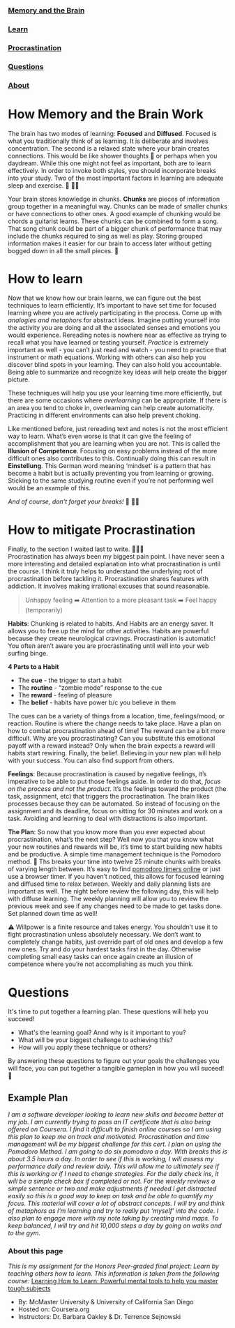 ### [Memory and the Brain](#how-memory-and-the-brain-work)
### [Learn](#how-to-learn)
### [Procrastination](#how-to-mitigate-procrastination)
### [Questions](#questions)
### [About](#about-this-page)


# How Memory and the Brain Work
The brain has two modes of learning: **Focused** and **Diffused**. 
Focused is what you traditionally think of as learning. It is deliberate and involves concentration. The second is a relaxed state where your brain creates connections. This would be like shower thoughts :bath: or perhaps when you daydream. While this one might not feel as important, both are to learn effectively. In order to invoke both styles, you should incorporate breaks into your study. Two of the most important factors in learning are adequate sleep and exercise. :sleeping_bed:	:running_woman:

Your brain stores knowledge in chunks. **Chunks** are pieces of information group together in a meaningful way. Chunks can be made of smaller chunks or have connections to other ones. A good example of chunking would be chords a guitarist learns. These chunks can be combined to form a song. That song chunk could be part of a bigger chunk of performance that may include the chunks required to sing as well as play. Storing grouped information makes it easier for our brain to access later without getting bogged down in all the small pieces. :octopus:

# How to learn
Now that we know how our brain learns, we can figure out the best techniques to learn efficiently. It’s important to have set time for focused learning where you are actively participating in the process. Come up with *analogies and metaphors* for abstract ideas. Imagine putting yourself into the activity you are doing and all the associated senses and emotions you would experience. Rereading notes is nowhere near as effective as trying to recall what you have learned or testing yourself. *Practice* is extremely important as well - you can’t just read and watch - you need to practice that instrument or math equations. Working with others can also help you discover blind spots in your learning. They can also hold you accountable. Being able to summarize and recognize key ideas will help create the bigger picture.

These techniques will help you use your learning time more efficiently, but there are some occasions where *overlearning* can be appropriate. If there is an area you tend to choke in, overlearning can help create automaticity. Practicing in different environments can also help prevent choking.  

Like mentioned before, just rereading text and notes is not the most efficient way to learn. What’s even worse is that it can give the feeling of accomplishment that you are learning when you are not. This is called the **Illusion of Competence**. Focusing on easy problems instead of the more difficult ones also contributes to this. Continually doing this can result in **Einstellung**. This German word meaning ‘mindset’ is a pattern that has become a habit but is actually preventing you from learning or growing. Sticking to the same studying routine even if you’re not performing well would be an example of this. 

*And of course, don’t forget your breaks!* :sleeping_bed:	:running_woman:

# How to mitigate Procrastination
Finally, to the section I waited last to write. :see_no_evil::hear_no_evil::speak_no_evil:	
Procrastination has always been my biggest pain point. I have never seen a more interesting and detailed explanation into what procrastination is until the course. I think it truly helps to understand the underlying root of procrastination before tackling it. Procrastination shares features with addiction. It involves making irrational excuses that sound reasonable.   
  
>Unhappy feeling :arrow_right: Attention to a more pleasant task :arrow_right: Feel happy (temporarily)

**Habits**: 
Chunking is related to habits. And Habits are an energy saver. It allows you to free up the mind for other activities. Habits are powerful because they create neurological cravings. Procrastination is automatic! You often aren’t aware you are procrastinating until well into your web surfing binge. 

**4 Parts to a Habit**
* The **cue** - the trigger to start a habit
* The **routine** - “zombie mode” response to the cue
* The **reward** - feeling of pleasure
* The **belief** - habits have power b/c you believe in them

The cues can be a variety of things from a location, time, feelings/mood, or reaction. Routine is where the change needs to take place. Have a plan on how to combat procrastination ahead of time! The reward can be a bit more difficult. Why are you procrastinating? Can you substitute this emotional payoff with a reward instead? Only when the brain expects a reward will habits start rewiring. Finally, the belief. Believing in your new plan will help with your success. You can also find support from others. 

**Feelings**: 
Because procrastination is caused by negative feelings, it’s imperative to be able to put those feelings aside. In order to do that, *focus on the process and not the product*. It’s the feelings toward the product (the task, assignment, etc) that triggers the procrastination. The brain likes processes because they can be automated. So instead of focusing on the assignment and its deadline, focus on sitting for 30 minutes and work on a task. Avoiding and learning to deal with distractions is also important. 

**The Plan**: 
So now that you know more than you ever expected about procrastination, what’s the next step? Well now you that you know what your new routines and rewards will be, it’s time to start building new habits and be productive. A simple time management technique is the Pomodoro method. :tomato: Ths breaks your time into twelve 25 minute chunks with breaks of varying length between. It’s easy to find [pomodoro timers online](https://tomato-timer.com/) or just use a browser timer. If you haven’t noticed, this allows for focused learning and diffused time to relax between. Weekly and daily planning lists are important as well. The night before review the following day, this will help with diffuse learning. The weekly planning will allow you to review the previous week and see if any changes need to be made to get tasks done. Set planned down time as well!
  
:warning: Willpower is a finite resource and takes energy. You shouldn’t use it to fight procrastination unless absolutely necessary. We don’t want to completely change habits, just override part of old ones and develop a few new ones. Try and do your hardest tasks first in the day. Otherwise completing small easy tasks can once again create an illusion of competence where you’re not accomplishing as much you think. 
  
# Questions  
It's time to put together a learning plan. These questions will help you succeed!
* What's the learning goal? Annd why is it important to you?
* What will be your biggest challenge to achieving this? 
* How will you apply these technique or others?

By answering these questions to figure out your goals the challenges you will face, you can put together a tangible gameplan in how you will suceed! :tada:

## Example Plan
*I am a software developer looking to learn new skills and become better at my job. I am currently trying to pass an IT certificate that is also being offered on Coursera. I find it difficult to finish online courses so I am using this plan to keep me on track and motivated. Procrastination and time management will be my biggest challenge for this cert. I plan on using the Pomodoro Method. I am going to do six pomodoro a day. With breaks this is about 3.5 hours a day. In order to see if this is working, I will assess my performance daily and review daily. This will allow me to ultimately see if this is working or if I need to change strategies. For the daily check ins, it will be a simple check box if completed or not. For the weekly reviews a simple sentence or two and make adjustments if needed.I get distracted easily so this is a good way to keep on task and be able to quantify my focus. This material will cover a lot of abstract concepts. I will try and think of metaphors as I’m learning and try to really put ‘myself’ into the code. I also plan to engage more with my note taking by creating mind maps. To keep balanced, I will try and hit 10,000 steps a day by going on walks and to the gym.*

### About this page
*This is my assignment for the Honors Peer-graded final project: Learn by teaching others how to learn. This information is taken from the following course:*
[Learning How to Learn: Powerful mental tools to help you master tough subjects](https://www.coursera.org/learn/learning-how-to-learn)
- By: McMaster University & University of California San Diego
- Hosted on: Coursera.org
- Instructors: Dr. Barbara Oakley & Dr. Terrence Sejnowski


